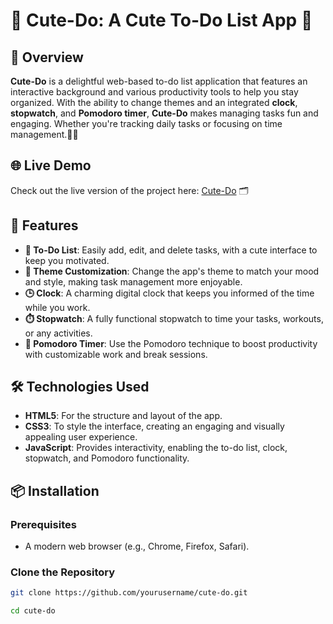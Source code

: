 # 🐾 **Cute-Do: A Cute To-Do List App** 📝

## 📖 Overview
**Cute-Do** is a delightful web-based to-do list application that features an interactive background and various productivity tools to help you stay organized. With the ability to change themes and an integrated **clock**, **stopwatch**, and **Pomodoro timer**, **Cute-Do** makes managing tasks fun and engaging. Whether you're tracking daily tasks or focusing on time management.🌟✨

## 🌐 Live Demo
Check out the live version of the project here: [Cute-Do](https://anuwuzz.github.io/cute-do/) 🗂️

## 🚀 Features
- **📝 To-Do List**: Easily add, edit, and delete tasks, with a cute interface to keep you motivated.
- **🌈 Theme Customization**: Change the app's theme to match your mood and style, making task management more enjoyable.
- **🕒 Clock**: A charming digital clock that keeps you informed of the time while you work.
- **⏱️ Stopwatch**: A fully functional stopwatch to time your tasks, workouts, or any activities.
- **🍅 Pomodoro Timer**: Use the Pomodoro technique to boost productivity with customizable work and break sessions.

## 🛠️ Technologies Used
- **HTML5**: For the structure and layout of the app.
- **CSS3**: To style the interface, creating an engaging and visually appealing user experience.
- **JavaScript**: Provides interactivity, enabling the to-do list, clock, stopwatch, and Pomodoro functionality.

## 📦 Installation
### Prerequisites
- A modern web browser (e.g., Chrome, Firefox, Safari).

### Clone the Repository
```bash
git clone https://github.com/yourusername/cute-do.git
```
```bash
cd cute-do
```
